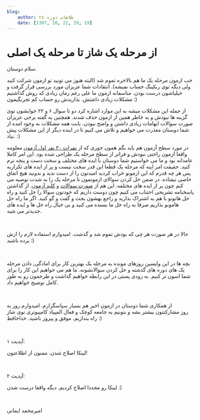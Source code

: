 ```yaml
---
blog:
    author: طلاهای دوره ۲۸
    date: [1397, 10, 22, 19, 19]
---
```

# از مرحله یک شاز تا مرحله یک اصلی

<div class="cnt">
<p>سلام دوستان. </p>
<p>خب ازمون مرحله یک ما هم بالاخره تموم شد (البته هنوز می تونید تو ازمون شرکت کنید ولی دیگه توی رنکینگ حساب نمیشه). انتقادات شما عزیزان مورد بررسی قرار گرفت و خیلیاشون درست بودن. متاسفانه ازمون ما علی رغم زمان زیادی که روش گذاشتیم مشکلات زیادی داشتش. بذاریدش رو حساب کم تجربگیمون :)</p>
<p>از جمله این مشکلات میشه به این موارد اشاره کرد دو تا سوال ۶ و ۲۲ جوابشون توی گزینه ها نبودش و به خاطر همین از ازمون حذف شدند. همچنین به گفته برخی عزیزان صورت سوالات ابهامات زیادی داشتن و واضح نبودن. بابت همه مشکلات به وجود امده از شما دوستان معذرت می خواهیم و تلاش می کنیم تا در اینده دیگر از این مشکلات پیش نیاد. :)</p>
<p>در مورد سطح آزمون هم باید بگم همون جوری که از <a href="http://bayanbox.ir/info/1244530883414735088/scoreboard">نمرات ۲۰ نفر اول آزمون</a> معلومه واقعا ازمون راحتی نبودش و فراتر از سطح مرحله یک طراحی شده بود. این امر کاملا عامدانه بود و ما می خواستیم شما دوستان با ایده های مختلف و سخت دست و پنجه نرم کنید. حقیقت امر اینه که مرحله یک قطعا این قدر سخت نیست و پر از ایده های تکراریه پس هر چه قدرم که این ازمونو خراب کردید امیدتون را از دست ندید و بدونید هیچ اتفاق خاصی نیفتاده. در ضمن حل کردن سوالای ازمونمون تا مرحله یک را به شدت توصیه می کنم چون پر از ایده های مختلفه. این هم از <a href="http://bayanbox.ir/info/6319946216900829547/soorat">صورت سوالات</a> و <a href="http://bayanbox.ir/info/4969833816004758432/scoreboard">کلید آزمون</a>. از گذاشتن پاسخنامه تشریحی اجتناب می کنیم چون دوست داریم که خودتون سوالا را حل کنید و راه حل هاتونو با هم به اشتراک بذارید و راجع بهشون بحث و گفت و گو کنید. اگر ما راه حل هامونو بذاریم صرفا به راه حل ما بسنده می کنید و بی خیال راه حل ها و ایده های جدیدتر می شید.</p>
<p><br/></p>
<p>حالا در هر صورت هر چی که بودش تموم شد و گذشت. امیدوارم استفاده لازم را ازش برده باشید :)</p>
<p><br/></p>
<p>بچه ها در این واپسین روزهای مونده به مرحله یک بهترین کار برای امادگی, دادن مرحله یک های دوره های گذشته و حل کردن سوالاتشونه. ما هم می خواهیم این کار را برای شما اسون تر کنیم. به زودی پستی در این رابطه خواهیم گذاشت و طرحمون رو به طور کامل توضیح خواهیم داد.</p>
<p><br/></p>
<p>از همکاری شما دوستان در ازمون اخیر هم بسیار سپاسگزارم. امیدوارم روز به روز مشارکتتون بیشتر بشه و بتونیم یه جامعه کوچک و فعال المپیاد کامپیوتری توی شاز راه بندازیم. موفق و پیروز باشید. خداحافظ :)</p>
<p><br/></p>
<p>آپدیت ۱:</p>
<p>لینکا اصلاح شدن. ممنون از اطلاعتون!</p>
<p><br/></p>
<p>آپدیت ۲:</p>
<p>لینکا رو مجددا اصلاح کردیم. دیگه واقعا درست شدن :)</p>
<p><br/></p>
<p>امیرمحمد ایمانی</p>
</div>
